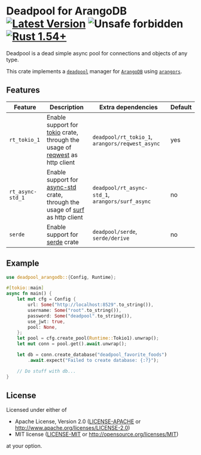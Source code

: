 # Deadpool for ArangoDB [![Latest Version](https://img.shields.io/crates/v/deadpool-arangodb.svg)](https://crates.io/crates/deadpool-arangodb) ![Unsafe forbidden](https://img.shields.io/badge/unsafe-forbidden-success.svg "Unsafe forbidden") [![Rust 1.54+](https://img.shields.io/badge/rustc-1.54+-lightgray.svg "Rust 1.54+")](https://blog.rust-lang.org/2021/07/29/Rust-1.54.0.html)

Deadpool is a dead simple async pool for connections and objects
of any type.

This crate implements a [`deadpool`](https://crates.io/crates/deadpool)
manager for [`ArangoDB`](https://www.arangodb.com/) using [`arangors`](https://crates.io/crates/arangors).

## Features

| Feature | Description | Extra dependencies | Default |
| ------- | ----------- | ------------------ | ------- |
| `rt_tokio_1` | Enable support for [tokio](https://crates.io/crates/tokio) crate,<br>through the usage of [reqwest](https://crates.io/crates/reqwest) as http client | `deadpool/rt_tokio_1`, `arangors/reqwest_async`  | yes |
| `rt_async-std_1` | Enable support for [async-std](https://crates.io/crates/config) crate,<br>through the usage of [surf](https://crates.io/crates/surf) as http client | `deadpool/rt_async-std_1`, `arangors/surf_async`  | no |
| `serde` | Enable support for [serde](https://crates.io/crates/serde) crate | `deadpool/serde`, `serde/derive` | no |

## Example

```rust
use deadpool_arangodb::{Config, Runtime};

#[tokio::main]
async fn main() {
    let mut cfg = Config {
        url: Some("http://localhost:8529".to_string()),
        username: Some("root".to_string()),
        password: Some("deadpool".to_string()),
        use_jwt: true,
        pool: None,
    };
    let pool = cfg.create_pool(Runtime::Tokio1).unwrap();
    let mut conn = pool.get().await.unwrap();

    let db = conn.create_database("deadpool_favorite_foods")
        .await.expect("Failed to create database: {:?}");

    // Do stuff with db...
}
```

## License

Licensed under either of

- Apache License, Version 2.0 ([LICENSE-APACHE](LICENSE-APACHE) or <http://www.apache.org/licenses/LICENSE-2.0>)
- MIT license ([LICENSE-MIT](LICENSE-MIT) or <http://opensource.org/licenses/MIT>)

at your option.
